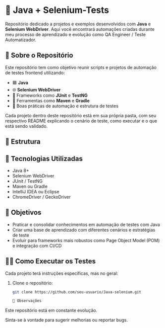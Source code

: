 # 🧪 Java + Selenium-Tests

Repositório dedicado a projetos e exemplos desenvolvidos com **Java** e **Selenium WebDriver**. Aqui você encontrará automações criadas durante meu processo de aprendizado e evolução como QA Engineer / Teste Automatizador.

## 🧩 Sobre o Repositório

Este repositório tem como objetivo reunir scripts e projetos de automação de testes frontend utilizando:

- 🟦 **Java**
- 🌐 **Selenium WebDriver**
- 🧪 Frameworks como **JUnit** e **TestNG**
- 🔧 Ferramentas como **Maven** e **Gradle**
- 📄 Boas práticas de automação e estrutura de testes

Cada projeto dentro deste repositório está em sua própria pasta, com seu respectivo README explicando o cenário de teste, como executar e o que está sendo validado.

## 📁 Estrutura

## 🚀 Tecnologias Utilizadas

- Java 8+
- Selenium WebDriver
- JUnit / TestNG
- Maven ou Gradle
- IntelliJ IDEA ou Eclipse
- ChromeDriver / GeckoDriver

## 🎯 Objetivos

- Praticar e consolidar conhecimentos em automação de testes com Java
- Criar uma base de aprendizado com diferentes cenários e estratégias de teste
- Evoluir para frameworks mais robustos como Page Object Model (POM) e integração com CI/CD

## 👨‍💻 Como Executar os Testes

Cada projeto terá instruções específicas, mas no geral:

1. Clone o repositório:
   ```bash
   git clone https://github.com/seu-usuario/Java-selenium.git

   📝 Observações
Este repositório está em constante evolução.

Sinta-se à vontade para sugerir melhorias ou reportar bugs.
